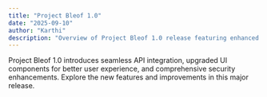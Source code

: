 ```yaml
---
title: "Project Bleof 1.0"
date: "2025-09-10"
author: "Karthi"
description: "Overview of Project Bleof 1.0 release featuring enhanced API integration, improved UI components, and robust security updates."
---
```


Project Bleof 1.0 introduces seamless API integration, upgraded UI components for better user experience, and comprehensive security enhancements. Explore the new features and improvements in this major release.